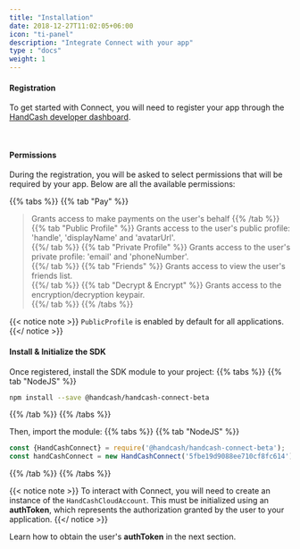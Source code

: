 ```yaml
---
title: "Installation"
date: 2018-12-27T11:02:05+06:00
icon: "ti-panel"
description: "Integrate Connect with your app"
type : "docs"
weight: 1
---
```


#### Registration
To get started with Connect, you will need to register your app through the [HandCash developer dashboard](https://handcash-connect-dashboard.web.app/#/).

<br/>

#### Permissions

During the registration, you will be asked to select permissions that will be required by your app. Below are all the available permissions:

{{% tabs %}}
    {{% tab "Pay" %}}
>Grants access to make payments on the user's behalf
    {{% /tab %}}
    {{% tab "Public Profile" %}}
>Grants access to the user's public profile: 'handle', 'displayName' and 'avatarUrl'.            
    {{%/ tab %}}
    {{% tab "Private Profile" %}}
>Grants access to the user's private profile: 'email' and 'phoneNumber'.            
    {{%/ tab %}}
    {{% tab "Friends" %}}
>Grants access to view the user's friends list.           
    {{%/ tab %}}
    {{% tab "Decrypt & Encrypt" %}}
>Grants access to the encryption/decryption keypair.            
    {{%/ tab %}}
{{% /tabs %}}


{{< notice note >}}
 `PublicProfile` is enabled by default for all applications.
{{</ notice >}}

#### Install & Initialize the SDK

Once registered, install the SDK module to your project:
 {{% tabs %}}
   {{% tab "NodeJS" %}}
```bash
npm install --save @handcash/handcash-connect-beta
```
  {{% /tab %}}
{{% /tabs %}}


Then, import the module:
 {{% tabs %}}
   {{% tab "NodeJS" %}}
```javascript
const {HandCashConnect} = require('@handcash/handcash-connect-beta');
const handCashConnect = new HandCashConnect('5fbe19d9088ee710cf8fc614'); 
```
  {{% /tab %}}
{{% /tabs %}}



{{< notice note >}}
To interact with Connect, you will need to create an instance of the `HandCashCloudAccount`. This must be initialized using an **authToken**, which represents the authorization granted by the user to your application.
{{</ notice >}}

Learn how to obtain the user's **authToken** in the next section.



